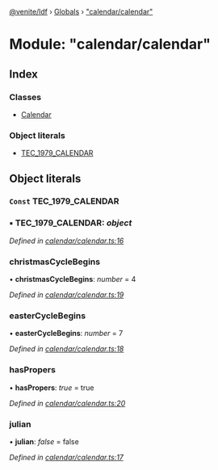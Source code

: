 [@venite/ldf](../README.md) › [Globals](../globals.md) › ["calendar/calendar"](_calendar_calendar_.md)

# Module: "calendar/calendar"

## Index

### Classes

* [Calendar](../classes/_calendar_calendar_.calendar.md)

### Object literals

* [TEC_1979_CALENDAR](_calendar_calendar_.md#const-tec_1979_calendar)

## Object literals

### `Const` TEC_1979_CALENDAR

### ▪ **TEC_1979_CALENDAR**: *object*

*Defined in [calendar/calendar.ts:16](https://github.com/gbj/venite/blob/5b275c88/ldf/src/calendar/calendar.ts#L16)*

###  christmasCycleBegins

• **christmasCycleBegins**: *number* = 4

*Defined in [calendar/calendar.ts:19](https://github.com/gbj/venite/blob/5b275c88/ldf/src/calendar/calendar.ts#L19)*

###  easterCycleBegins

• **easterCycleBegins**: *number* = 7

*Defined in [calendar/calendar.ts:18](https://github.com/gbj/venite/blob/5b275c88/ldf/src/calendar/calendar.ts#L18)*

###  hasPropers

• **hasPropers**: *true* = true

*Defined in [calendar/calendar.ts:20](https://github.com/gbj/venite/blob/5b275c88/ldf/src/calendar/calendar.ts#L20)*

###  julian

• **julian**: *false* = false

*Defined in [calendar/calendar.ts:17](https://github.com/gbj/venite/blob/5b275c88/ldf/src/calendar/calendar.ts#L17)*
